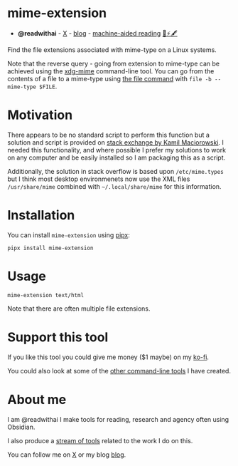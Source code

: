 # mime-extension
 - **@readwithai**️ - [X](https://x.com/readwithai) - [blog](https://readwithai.substack.com/) - [machine-aided reading](https://www.reddit.com/r/machineAidedReading/)  [📖](https://readwithai.substack.com/p/what-is-reading-broadly-defined
)[⚡️](https://readwithai.substack.com/s/technical-miscellany)[🖋️](https://readwithai.substack.com/p/note-taking-with-obsidian-much-of)

Find the file extensions associated with mime-type on a Linux systems.

Note that the reverse query - going from extension to mime-type can be achieved using the  [xdg-mime](https://www.freedesktop.org/wiki/Software/xdg-utils/) command-line tool. You can go from the contents of a file to a mime-type using [the file command](https://www.darwinsys.com/file/) with `file -b --mime-type $FILE`.

# Motivation
There appears to be no standard script to perform this function but a solution and script is provided on [stack exchange by Kamil Maciorowski](https://superuser.com/questions/1347359/how-can-i-get-the-extensions-of-a-file-based-on-its-content). I needed this functionality, and where possible I prefer my solutions to work on any computer and be easily installed so I am packaging this as a script.

Additionally, the solution in stack overflow is based upon `/etc/mime.types` but I think most desktop environmenets now use the XML files `/usr/share/mime` combined with `~/.local/share/mime` for this information.

# Installation
You can install `mime-extension` using [pipx](https://github.com/pypa/pipx):
```
pipx install mime-extension
```

# Usage
```
mime-extension text/html
```

Note that there are often multiple file extensions.

# Support this tool
If you like this tool you could give me money ($1 maybe) on my [ko-fi](https://ko-fi.com/readwithai).

You could also look at some of the [other command-line tools](https://readwithai.substack.com/p/my-productivity-tools) I have created.

# About me
I am @readwithai I make tools for reading, research and agency often using Obsidian.

I also produce a [stream of tools](https://readwithai.substack.com/p/my-productivity-tools) related to the work I do on this.

You can follow me on [X](https://x.com/readwithai) or my blog [blog](https://readwithai.substack.com/).

